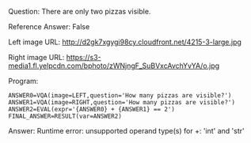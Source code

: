 Question: There are only two pizzas visible.

Reference Answer: False

Left image URL: http://d2gk7xgygi98cy.cloudfront.net/4215-3-large.jpg

Right image URL: https://s3-media1.fl.yelpcdn.com/bphoto/zWNjngF_SuBVxcAvchYvYA/o.jpg

Program:

```
ANSWER0=VQA(image=LEFT,question='How many pizzas are visible?')
ANSWER1=VQA(image=RIGHT,question='How many pizzas are visible?')
ANSWER2=EVAL(expr='{ANSWER0} + {ANSWER1} == 2')
FINAL_ANSWER=RESULT(var=ANSWER2)
```
Answer: Runtime error: unsupported operand type(s) for +: 'int' and 'str'

